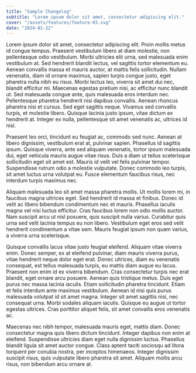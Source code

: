 ```yaml
---
title: "Sample Changelog"
subtitle: "Lorem ipsum dolor sit amet, consectetur adipiscing elit."
cover: "/assets/features/feature-03.svg"
date: "2024-01-22"
---
```


Lorem ipsum dolor sit amet, consectetur adipiscing elit. Proin mollis metus id congue tempus. Praesent vestibulum libero at diam molestie, non pellentesque odio vestibulum. Morbi ultricies elit urna, sed malesuada enim vestibulum at. Sed hendrerit blandit lectus, vel sagittis tortor elementum eu. Aenean convallis massa et mauris auctor, at mattis felis sollicitudin. Nullam venenatis, diam id ornare maximus, sapien turpis congue justo, eget pharetra nulla nibh eu risus. Morbi lectus leo, viverra sit amet dui nec, blandit efficitur mi. Maecenas egestas pretium nisi, ac efficitur nunc blandit ut. Sed malesuada congue ante, quis malesuada eros interdum nec. Pellentesque pharetra hendrerit nisi dapibus convallis. Aenean rhoncus pharetra nisi et cursus. Sed eget sagittis neque. Vivamus sed convallis turpis, et molestie libero. Quisque lacinia justo ipsum, vitae dictum ex hendrerit at. Integer ex nulla, pellentesque sit amet venenatis ac, ultrices id nisl.

Praesent leo orci, tincidunt eu feugiat ac, commodo sed nunc. Aenean at libero dignissim, vestibulum erat at, pulvinar sapien. Phasellus id sagittis ipsum. Quisque viverra, ante sed aliquam venenatis, tortor ipsum malesuada dui, eget vehicula mauris augue vitae risus. Duis a diam ut tellus scelerisque sollicitudin eget sit amet est. Mauris id velit vel felis pulvinar tempor. Suspendisse rutrum odio a molestie vulputate. Donec commodo leo turpis, sit amet luctus urna volutpat eu. Fusce elementum faucibus risus, nec interdum turpis maximus nec.

Aliquam malesuada leo sit amet massa pharetra mollis. Ut mollis lorem mi, in faucibus magna ultrices eget. Sed hendrerit id massa et finibus. Donec id velit ac libero bibendum condimentum nec et mauris. Phasellus iaculis magna vel nisi luctus efficitur. Cras faucibus lorem non odio mollis auctor. Nam suscipit arcu ut nisl posuere, quis suscipit nulla varius. Curabitur quis urna sed velit lacinia tempus eu non libero. Vestibulum eget eros sed velit hendrerit condimentum a vitae sem. Mauris feugiat ipsum non quam varius, a viverra urna scelerisque.

Quisque convallis lacus vitae justo feugiat eleifend. Aliquam vitae viverra enim. Donec semper, ex at eleifend pulvinar, diam mauris viverra purus, vitae hendrerit neque dolor eget erat. Donec ultrices, diam eu venenatis consequat, est tellus malesuada turpis, eu mattis diam augue eu lacus. Praesent non enim id ex viverra bibendum. Cras consectetur turpis nec erat blandit, eget ornare arcu posuere. Aenean quis tristique metus. Duis eget purus nec massa lacinia iaculis. Etiam sollicitudin pharetra tincidunt. Etiam et felis interdum ante maximus vestibulum. Aenean id nisi quis purus malesuada volutpat id sit amet magna. Integer sit amet sagittis nisi, nec consequat urna. Morbi sodales aliquam iaculis. Quisque eu augue ut tortor egestas ultrices. Cras porttitor aliquet felis, sit amet convallis eros venenatis ac.

Maecenas nec nibh tempor, malesuada mauris eget, mattis diam. Donec consectetur magna quis libero dictum tincidunt. Integer dapibus non enim at eleifend. Suspendisse ultricies diam eget nulla dignissim luctus. Phasellus blandit ligula sit amet auctor congue. Class aptent taciti sociosqu ad litora torquent per conubia nostra, per inceptos himenaeos. Integer dignissim suscipit risus, quis vulputate libero pharetra sit amet. Aliquam mollis arcu risus, non bibendum arcu ornare at.